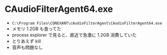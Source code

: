 # CAudioFilterAgent64.exe
- `C:\Program Files\CONEXANT\cAudioFilterAgent\CAudioFilterAgent64.exe`
- メモリ 1.2GB も食ってた
- process explorer で見ると、直近で急激に 1.2GB 消費していた
- とりあえず kill
- 音声も問題なし
